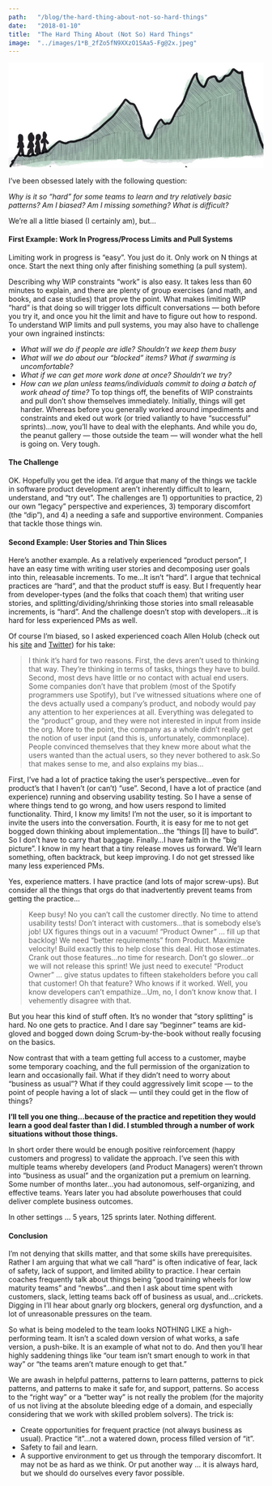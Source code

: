 ```yaml
---
path:	"/blog/the-hard-thing-about-not-so-hard-things"
date:	"2018-01-10"
title:	"The Hard Thing About (Not So) Hard Things"
image:	"../images/1*B_2fZo5fN9XXzO1SAa5-Fg@2x.jpeg"
---
```


![](../images/1*B_2fZo5fN9XXzO1SAa5-Fg@2x.jpeg)

I’ve been obsessed lately with the following question:

*Why is it so “hard” for some teams to learn and try relatively basic patterns? Am I biased? Am I missing something? What is difficult?*

We’re all a little biased (I certainly am), but…

#### First Example: Work In Progress/Process Limits and Pull Systems

Limiting work in progress is “easy”. You just do it. Only work on N things at once. Start the next thing only after finishing something (a pull system).

Describing why WIP constraints “work” is also easy. It takes less than 60 minutes to explain, and there are plenty of group exercises (and math, and books, and case studies) that prove the point. What makes limiting WIP “hard” is that doing so will trigger lots difficult conversations — both before you try it, and once you hit the limit and have to figure out how to respond. To understand WIP limits and pull systems, you may also have to challenge your own ingrained instincts:

* *What will we do if people are idle? Shouldn’t we keep them busy*
* *What will we do about our “blocked” items? What if swarming is uncomfortable?*
* *What if we can get more work done at once? Shouldn’t we try?*
* *How can we plan unless teams/individuals commit to doing a batch of work ahead of time?*
To top things off, the benefits of WIP constraints and pull don’t show themselves immediately. Initially, things will get harder. Whereas before you generally worked around impediments and constraints and eked out work (or tried valiantly to have “successful” sprints)…now, you’ll have to deal with the elephants. And while you do, the peanut gallery — those outside the team — will wonder what the hell is going on. Very tough.

#### The Challenge

OK. Hopefully you get the idea. I’d argue that many of the things we tackle in software product development aren’t inherently difficult to learn, understand, and “try out”. The challenges are 1) opportunities to practice, 2) our own “legacy” perspective and experiences, 3) temporary discomfort (the “dip”), and 4) a needing a safe and supportive environment. Companies that tackle those things win.

#### Second Example: User Stories and Thin Slices

Here’s another example. As a relatively experienced “product person”, I have an easy time with writing user stories and decomposing user goals into thin, releasable increments. To me…It isn’t “hard”. I argue that technical practices are “hard”, and that the product stuff is easy. But I frequently hear from developer-types (and the folks that coach them) that writing user stories, and splitting/dividing/shrinking those stories into small releasable increments, is “hard”. And the challenge doesn’t stop with developers…it is hard for less experienced PMs as well.

Of course I’m biased, so I asked experienced coach Allen Holub (check out his [site](http://holub.com) and [Twitter](https://mobile.twitter.com/allenholub?ref_src=twsrc%5Egoogle%7Ctwcamp%5Eserp%7Ctwgr%5Eauthor)) for his take:


> I think it’s hard for two reasons. First, the devs aren’t used to thinking that way. They’re thinking in terms of tasks, things they have to build. Second, most devs have little or no contact with actual end users.
> Some companies don’t have that problem (most of the Spotify programmers use Spotify), but I’ve witnessed situations where one of the devs actually used a company’s product, and nobody would pay any attention to her experiences at all. Everything was delegated to the “product” group, and they were not interested in input from inside the org. More to the point, the company as a whole didn’t really get the notion of user input (and this is, unfortunately, commonplace). People convinced themselves that they knew more about what the users wanted than the actual users, so they never bothered to ask.So that makes sense to me, and also explains my bias…

First, I’ve had a lot of practice taking the user’s perspective…even for product’s that I haven’t (or can’t) “use”. Second, I have a lot of practice (and experience) running and observing usability testing. So I have a sense of where things tend to go wrong, and how users respond to limited functionality. Third, I know my limits! I’m not the user, so it is important to invite the users into the conversation. Fourth, it is easy for me to not get bogged down thinking about implementation…the “things [I] have to build”. So I don’t have to carry that baggage. Finally…I have faith in the “big picture”. I know in my heart that a tiny release moves us forward. We’ll learn something, often backtrack, but keep improving. I do not get stressed like many less experienced PMs.

Yes, experience matters. I have practice (and lots of major screw-ups). But consider all the things that orgs do that inadvertently prevent teams from getting the practice…


> Keep busy! No you can’t call the customer directly. No time to attend usability tests! Don’t interact with customers…that is somebody else’s job! UX figures things out in a vacuum! “Product Owner” … fill up that backlog! We need “better requirements” from Product. Maximize velocity! Build exactly this to help close this deal. Hit those estimates. Crank out those features…no time for research. Don’t go slower…or we will not release this sprint! We just need to execute! “Product Owner” … give status updates to fifteen stakeholders before you call that customer! Oh that feature? Who knows if it worked.
> Well, you know developers can’t empathize…Um, no, I don’t know know that. I vehemently disagree with that.

But you hear this kind of stuff often. It’s no wonder that “story splitting” is hard. No one gets to practice. And I dare say “beginner” teams are kid-gloved and bogged down doing Scrum-by-the-book without really focusing on the basics.

Now contrast that with a team getting full access to a customer, maybe some temporary coaching, and the full permission of the organization to learn and occasionally fail. What if they didn’t need to worry about “business as usual”? What if they could aggressively limit scope — to the point of people having a lot of slack — until they could get in the flow of things?

**I’ll tell you one thing…because of the practice and repetition they would learn a good deal faster than I did. I stumbled through a number of work situations without those things.**

In short order there would be enough positive reinforcement (happy customers and progress) to validate the approach. I’ve seen this with multiple teams whereby developers (and Product Managers) weren’t thrown into “business as usual” and the organization put a premium on learning. Some number of months later…you had autonomous, self-organizing, and effective teams. Years later you had absolute powerhouses that could deliver complete business outcomes.

In other settings … 5 years, 125 sprints later. Nothing different.

#### Conclusion

I’m not denying that skills matter, and that some skills have prerequisites. Rather I am arguing that what we call “hard” is often indicative of fear, lack of safety, lack of support, and limited ability to practice. I hear certain coaches frequently talk about things being “good training wheels for low maturity teams” and “newbs”…and then I ask about time spent with customers, slack, letting teams back off of business as usual, and…crickets. Digging in I’ll hear about gnarly org blockers, general org dysfunction, and a lot of unreasonable pressures on the team.

So what is being modeled to the team looks NOTHING LIKE a high-performing team. It isn’t a scaled down version of what works, a safe version, a push-bike. It is an example of what not to do. And then you’ll hear highly saddening things like “our team isn’t smart enough to work in that way” or “the teams aren’t mature enough to get that.”

We are awash in helpful patterns, patterns to learn patterns, patterns to pick patterns, and patterns to make it safe for, and support, patterns. So access to the “right way” or a “better way” is not really the problem (for the majority of us not living at the absolute bleeding edge of a domain, and especially considering that we work with skilled problem solvers). The trick is:

* Create opportunities for frequent practice (not always business as usual). Practice “it”…not a watered down, process filled version of “it”.
* Safety to fail and learn.
* A supportive environment to get us through the temporary discomfort.
It may not be as hard as we think. Or put another way … it is always hard, but we should do ourselves every favor possible.

